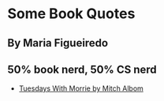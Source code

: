 <html lang="en">

<head>
    <meta charset="UTF-8" />
    <meta http-equiv="X-UA-Compatible" content="IE=edge" />
    <meta name="viewport" content="width=device-width, initial-scale=1.0" />
    <title>Some Book Quotes</title>
    <link rel="stylesheet" href="./blog.css" />
</head>
<body>

# Some Book Quotes
## By Maria Figueiredo
## 50% book nerd, 50% CS nerd

* [Tuesdays With Morrie by Mitch Albom](./morrie.html)

</body>
</html>
